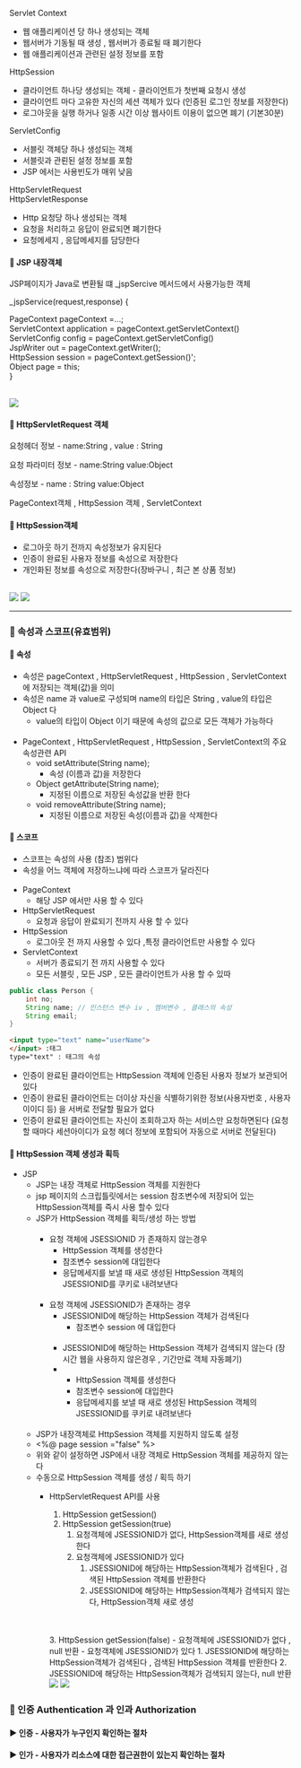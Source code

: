 Servlet Context

- 웹 애플리케이션 당 하나 생성되는 객체
- 웹서버가 기동될 때 생성 , 웹서버가 종료될 때 폐기한다
- 웹 애플리케이션과 관련된 설정 정보를 포함

HttpSession

- 클라이언트 하나당 생성되는 객체 - 클라이언트가 첫번째 요청시 생성
- 클라이언트 마다 고유한 자신의 세션 객체가 있다 (인증된 로그인 정보를 저장한다)
- 로그아웃을 실행 하거나 일종 시간 이상 웹사이트 이용이 없으면 폐기 (기본30분)

ServletConfig

- 서블릿 객체당 하나 생성되는 객체
- 서블릿과 관뢴된 설정 정보를 포함
- JSP 에서는 사용빈도가 매위 낮음

HttpServletRequest <br>
HttpServletResponse

- Http 요청당 하나 생성되는 객체
- 요청을 처리하고 응답이 완료되면 폐기한다
- 요청메세지 , 응답메세지를 담당한다

#### 🔹 JSP 내장객체

JSP페이지가 Java로 변환될 떄 _jspSercive 메서드에서 사용가능한 객체

_jspService(request,response) {

PageContext pageContext =...; <br>
ServletContext application = pageContext.getServletContext()<br>
ServletConfig config = pageContext.getServletConfig()<br>
JspWriter out = pageContext.getWriter();<br>
HttpSession session = pageContext.getSession()';<br>
Object page = this;<br>
}

<br>

<img src="https://github.com/gi-dor/HTA/assets/86302876/86579386-01fd-402d-b38c-03d1a4cd2242">

#### 🔹 HttpServletRequest 객체

요청헤더 정보 - name:String , value : String

요청 파라미터 정보 - name:String value:Object

속성정보 - name : String value:Object

PageContext객체 , HttpSession 객체 , ServletContext

#### 🔹 HttpSession객체

- 로그아웃 하기 전까지 속성정보가 유지된다
- 인증이 완료된 사용자 정보를 속성으로 저장한다
- 개인화된 정보를 속성으로 저장한다(장바구니 , 최근 본 상품 정보)

<br>

<img src="https://github.com/gi-dor/HTA/assets/86302876/b2dfef78-40aa-45cb-8d9d-d3c4a5b70305">
<img src="https://github.com/gi-dor/HTA/assets/86302876/d2f4a091-66b6-43aa-b234-25ddd72e2448">


----

### 🔸 속성과 스코프(유효범위)

#### 🔹 속성

- 속성은 pageContext , HttpServletRequest , HttpSession , ServletContext에 저장되는 객체(값)을 의미
- 속성은 name 과 value로 구성되며 name의 타입은 String , value의 타입은 Object 다
    - value의 타입이 Object 이기 때문에 속성의 값으로 모든 객체가 가능하다 <br><br>
- PageContext , HttpServletRequest , HttpSession , ServletContext의 주요 속성관련 API
    - void setAttribute(String name);
        - 속성 (이름과 값)을 저장한다
    - Object getAttribute(String name);
        - 지정된 이름으로 저장된 속성값을 반환 한다
    - void removeAttribute(String name);
        - 지정된 이름으로 저장된 속성(이름과 값)을 삭제한다

#### 🔹 스코프

- 스코프는 속성의 사용 (참조) 범위다
- 속성을 어느 객체에 저장하느냐에 따라 스코프가 달라진다 <br><br>
- PageContext
    - 해당 JSP 에서만 사용 할 수 있다
- HttpServletRequest
    - 요청과 응답이 완료되기 전까지 사용 할 수 있다
- HttpSession
    - 로그아웃 전 까지 사용할 수 있다 ,특정 클라이언트만 사용할 수 있다
- ServletContext
    - 서버가 종료되기 전 까지 사용할 수 있다
    - 모든 서블릿 , 모든 JSP , 모든 클라이언트가 사용 할 수 있따

```java
public class Person {
    int no;
    String name; // 인스턴스 변수 iv , 멤버변수 , 클래스의 속성
    String email;
}
```

```html
<input type="text" name="userName">
</input> :태그
type="text" : 태그의 속성
```

- 인증이 완료된 클라이언트는 HttpSession 객체에 인증된 사용자 정보가 보관되어있다
- 인증이 완료된 클라이언트는 더이상 자신을 식별하기위한 정보(사용자번호 , 사용자 이이디 등) 을 서버로 전달할 필요가 없다
- 인증이 완료된 클라이언트는 자신이 조회하고자 하는 서비스만 요청하면된다 (요청할 때마다 세션아이디가 요청 헤더 정보에 포함되어 자동으로 서버로 전달된다)

#### 🔹 HttpSession 객체 생성과 획득

- JSP
    + JSP는 내장 객체로 HttpSession 객체를 지원한다
    + jsp 페이지의 스크립틀릿에서는 session 참조변수에 저장되어 있는 HttpSession객체를 즉시 사용 할수 있다
    + JSP가 HttpSession 객체를 획득/생성 하는 방법
      <br><Br>
        - 요청 객체에 JSESSIONID 가 존재하지 않는경우
            * HttpSession 객체를 생성한다
            * 참조변수 session에 대입한다
            * 응답메세지를 보낼 때 새로 생성된 HttpSession 객체의 JSESSIONID를 쿠키로 내려보낸다
              <br><Br>
        - 요청 객체에 JSESSIONID가 존재하는 경우
            * JSESSIONID에 해당하는 HttpSession 객체가 검색된다
                - 참조변수 session 에 대입한다 <br><br>
            * JSESSIONID에 해당하는 HttpSession 객체가 검색되지 않는다 (장시간 웹을 사용하지 않은경우 , 기간만료 객체 자동폐기)
            *
                - HttpSession 객체를 생성한다
                - 참조변수 session에 대입한다
                - 응답메세지를 보낼 때 새로 생성된 HttpSession 객체의 JSESSIONID를 쿠키로 내려보낸다
                  <br><Br>
    + JSP가 내장객체로 HttpSession 객체를 지원하지 않도록 설정
    + <%@ page session ="false" %>
    + 위와 같이 설정하면 JSP에서 내장 객체로 HttpSession 객체를 제공하지 않는다
    + 수동으로 HttpSession 객체를 생성 / 획득 하기
        - HttpServletRequest API를 사용
            1. HttpSession getSession()
            2. HttpSession getSession(true)
                1. 요청객체에 JSESSIONID가 없다, HttpSession객체를 새로 생성한다
                2. 요청객체에 JSESSIONID가 있다
                    1. JSESSIONID에 해당하는 HttpSession객체가 검색된다 , 검색된 HttpSession 객체를 반환한다
                    2. JSESSIONID에 해당하는 HttpSession객체가 검색되지 않는다, HttpSession객체 새로 생성

          <br><br>
            3. HttpSession getSession(false)
                - 요청객체에 JSESSIONID가 없다 , null 반환
                - 요청객체에 JSESSIONID가 있다
                    1. JSESSIONID에 해당하는 HttpSession객체가 검색된다 , 검색된 HttpSession 객체를 반환한다
                    2. JSESSIONID에 해당하는 HttpSession객체가 검색되지 않는다, null 반환
                       <img src="https://github.com/gi-dor/HTA/assets/86302876/ef8fed26-a590-4073-be5a-da99e3d66f09" />
                       <img src="https://github.com/gi-dor/HTA/assets/86302876/257f8b17-2646-4613-94de-c2d92addbd8e" />

### 📌 인증 Authentication 과 인과 Authorization

#### ▶ 인증 - 사용자가 누구인지 확인하는 절차

#### ▶ 인가 - 사용자가 리소스에 대한 접근권한이 있는지 확인하는 절차